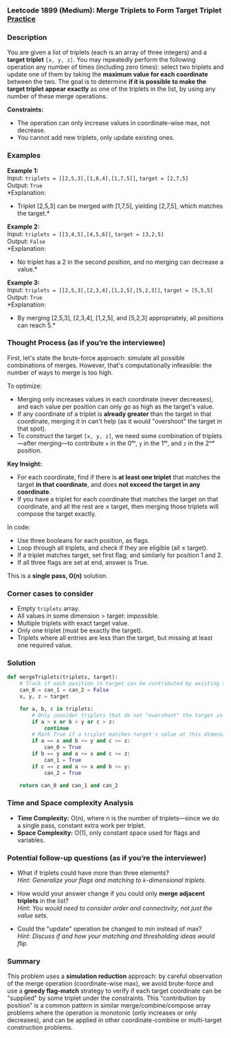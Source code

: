 ### Leetcode 1899 (Medium): Merge Triplets to Form Target Triplet [Practice](https://leetcode.com/problems/merge-triplets-to-form-target-triplet)

### Description  
You are given a list of triplets (each is an array of three integers) and a **target triplet** `[x, y, z]`. You may repeatedly perform the following operation any number of times (including zero times): select two triplets and update one of them by taking the **maximum value for each coordinate** between the two. The goal is to determine **if it is possible to make the target triplet appear exactly** as one of the triplets in the list, by using any number of these merge operations.

**Constraints:**  
- The operation can only increase values in coordinate-wise max, not decrease.  
- You cannot add new triplets, only update existing ones.

### Examples  

**Example 1:**  
Input: `triplets = [[2,5,3],[1,8,4],[1,7,5]]`, `target = [2,7,5]`  
Output: `True`  
*Explanation:  
- Triplet [2,5,3] can be merged with [1,7,5], yielding [2,7,5], which matches the target.*

**Example 2:**  
Input: `triplets = [[3,4,5],[4,5,6]]`, `target = [3,2,5]`  
Output: `False`  
*Explanation:  
- No triplet has a 2 in the second position, and no merging can decrease a value.*

**Example 3:**  
Input: `triplets = [[2,5,3],[2,3,4],[1,2,5],[5,2,3]]`, `target = [5,5,5]`  
Output: `True`  
*Explanation:  
- By merging [2,5,3], [2,3,4], [1,2,5], and [5,2,3] appropriately, all positions can reach 5.*

### Thought Process (as if you’re the interviewee)  
First, let's state the brute-force approach: simulate all possible combinations of merges. However, that's computationally infeasible: the number of ways to merge is too high.

To optimize:  
- Merging only increases values in each coordinate (never decreases), and each value per position can only go as high as the target's value.
- If any coordinate of a triplet is **already greater** than the target in that coordinate, merging it in can't help (as it would "overshoot" the target in that spot).
- To *construct* the target `[x, y, z]`, we need some combination of triplets—after merging—to contribute `x` in the 0ᵗʰ, `y` in the 1ˢᵗ, and `z` in the 2ⁿᵈ position.

**Key Insight:**  
- For each coordinate, find if there is **at least one triplet** that matches the target **in that coordinate**, and does **not exceed the target in any coordinate**.  
- If you have a triplet for each coordinate that matches the target on that coordinate, and all the rest are ≤ target, then merging those triplets will compose the target exactly.

In code:  
- Use three booleans for each position, as flags.
- Loop through all triplets, and check if they are eligible (all ≤ target).
- If a triplet matches target, set first flag; and similarly for position 1 and 2.
- If all three flags are set at end, answer is True.

This is a **single pass, O(n)** solution.

### Corner cases to consider  
- Empty `triplets` array.
- All values in some dimension > target: impossible.
- Multiple triplets with exact target value.
- Only one triplet (must be exactly the target).
- Triplets where all entries are less than the target, but missing at least one required value.

### Solution

```python
def mergeTriplets(triplets, target):
    # Track if each position in target can be contributed by existing triplets
    can_0 = can_1 = can_2 = False
    x, y, z = target

    for a, b, c in triplets:
        # Only consider triplets that do not "overshoot" the target in any position
        if a > x or b > y or c > z:
            continue
        # Mark True if a triplet matches target's value at this dimension
        if a == x and b <= y and c <= z:
            can_0 = True
        if b == y and a <= x and c <= z:
            can_1 = True
        if c == z and a <= x and b <= y:
            can_2 = True

    return can_0 and can_1 and can_2
```

### Time and Space complexity Analysis  

- **Time Complexity:** O(n), where n is the number of triplets—since we do a single pass, constant extra work per triplet.
- **Space Complexity:** O(1), only constant space used for flags and variables.

### Potential follow-up questions (as if you’re the interviewer)  

- What if triplets could have more than three elements?  
  *Hint: Generalize your flags and matching to `k`-dimensional triplets.*

- How would your answer change if you could only **merge adjacent triplets** in the list?  
  *Hint: You would need to consider order and connectivity, not just the value sets.*

- Could the "update" operation be changed to min instead of max?  
  *Hint: Discuss if and how your matching and thresholding ideas would flip.*

### Summary
This problem uses a **simulation reduction** approach: by careful observation of the merge operation (coordinate-wise max), we avoid brute-force and use a **greedy flag-match** strategy to verify if each target coordinate can be "supplied" by some triplet under the constraints. This “contribution by position” is a common pattern in similar merge/combine/compose array problems where the operation is monotonic (only increases or only decreases), and can be applied in other coordinate-combine or multi-target construction problems.